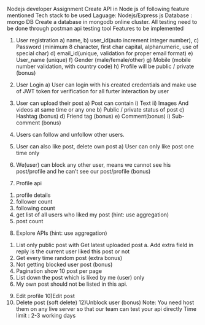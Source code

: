 Nodejs developer Assignment
Create API in Node js of following feature mentioned
Tech stack to be used
Laguage: Nodejs/Express js
Database : mongo DB
Create a database in mongodb online cluster.
All testing need to be done through postman api testing tool
Features to be implemented
1) User registration
a) name,
b) user_id(auto increment integer number),
c) Password (minimum 8 character, first char capital, alphanumeric, use of
special char)
d) email_id(unique, validation for proper email format)
e) User_name (unique)
f) Gender (male/female/other)
g) Mobile (mobile number validation, with country code)
h) Profile will be public / private (bonus)
2) User Login
a) User can login with his created credentials and make use of JWT token for
verification for all furter interaction by user


3) User can upload their post
a) Post can contain
i) Text
ii) Images And videos at same time or any one
b) Public / private status of post
c) Hashtag (bonus)
d) Friend tag (bonus)
e) Comment(bonus)
i) Sub-comment (bonus)
4) Users can follow and unfollow other users.
5) User can also like post, delete own post
a) User can only like post one time only
6) We(user) can block any other user, means we cannot see his post/profile and he
can’t see our post/profile (bonus)

7) Profile api
1. profile details
2. follower count
3. following count
4. get list of all users who liked my post (hint: use aggregation)
5. post count
8) Explore APIs (hint: use aggregation)
1. List only public post with Get latest uploaded post
a. Add extra field in reply is the current user liked this post or not
2. Get every time random post (extra bonus)
3. Not getting blocked user post (bonus)
4. Pagination show 10 post per page
5. List down the post which is liked by me (user) only
6. My own post should not be listed in this api.
9) Edit profile
10)Edit post
11) Delete post (soft delete)
12)Unblock user (bonus)
Note: You need host them on any live server so that our team can test your api
directly
Time limit : 2-3 working days